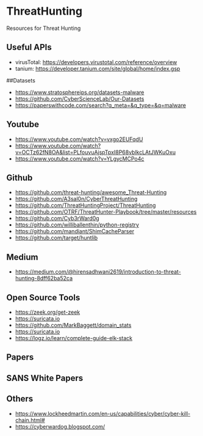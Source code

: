 # ThreatHunting
Resources for Threat Hunting

## Useful APIs
+ virusTotal: https://developers.virustotal.com/reference/overview
+ tanium: https://developer.tanium.com/site/global/home/index.gsp


##Datasets
+ https://www.stratosphereips.org/datasets-malware
+ https://github.com/CyberScienceLab/Our-Datasets
+ https://paperswithcode.com/search?q_meta=&q_type=&q=malware


## Youtube
+ https://www.youtube.com/watch?v=vxgo2EUFqdU
+ https://www.youtube.com/watch?v=OCTz62fN8OA&list=PLfouvuAjspTpxI8P68vblkcLAtJWKuOxu
+ https://www.youtube.com/watch?v=YLgycMCPo4c


## Github
+ https://github.com/threat-hunting/awesome_Threat-Hunting
+ https://github.com/A3sal0n/CyberThreatHunting
+ https://github.com/ThreatHuntingProject/ThreatHunting
+ https://github.com/OTRF/ThreatHunter-Playbook/tree/master/resources
+ https://github.com/Cyb3rWard0g
+ https://github.com/williballenthin/python-registry
+ https://github.com/mandiant/ShimCacheParser
+ https://github.com/target/huntlib


## Medium
+ https://medium.com/@hirensadhwani2619/introduction-to-threat-hunting-8dff62ba52ca


## Open Source Tools
+ https://zeek.org/get-zeek
+ https://suricata.io
+ https://github.com/MarkBaggett/domain_stats
+ https://suricata.io
+ https://logz.io/learn/complete-guide-elk-stack


## Papers


## SANS White Papers


## Others
+ https://www.lockheedmartin.com/en-us/capabilities/cyber/cyber-kill-chain.html#
+ https://cyberwardog.blogspot.com/
